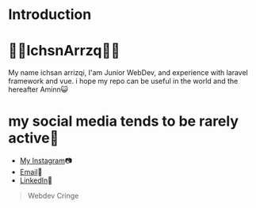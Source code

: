 # Introduction
# 🐱‍💻IchsnArrzq🐱‍💻
My name ichsan arrizqi, I'am Junior WebDev, and experience with laravel framework and vue.
i hope my repo can be useful in the world and the hereafter Aminn😺
# **my social media tends to be rarely active🌙**
- [My Instagram](https://www.instagram.com/ichsnarrzq/)📷
- [Email](ichsanarrizqi090@gmail.com)📧
- [LinkedIn](https://www.linkedin.com/in/ichsan-arrizqi-56a6a91b7/)💼
> Webdev Cringe

<!--
**IchsnArrzq/IchsnArrzq** is a ✨ _special_ ✨ repository because its `README.md` (this file) appears on your GitHub profile.

Here are some ideas to get you started:

- 🔭 I’m currently working on ...
- 🌱 I’m currently learning ...
- 👯 I’m looking to collaborate on ...
- 🤔 I’m looking for help with ...
- 💬 Ask me about ...
- 📫 How to reach me: ...
- 😄 Pronouns: ...
- ⚡ Fun fact: ...
-->
